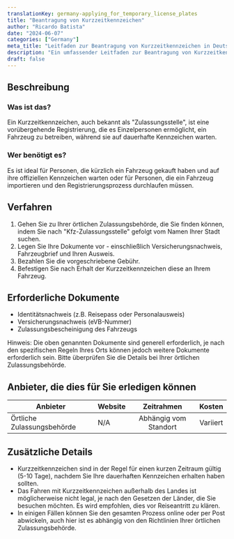 ```yaml
---
translationKey: germany-applying_for_temporary_license_plates
title: "Beantragung von Kurzzeitkennzeichen"
author: "Ricardo Batista"
date: "2024-06-07"
categories: ["Germany"]
meta_title: "Leitfaden zur Beantragung von Kurzzeitkennzeichen in Deutschland"
description: "Ein umfassender Leitfaden zur Beantragung von Kurzzeitkennzeichen in Deutschland"
draft: false
---
```


## Beschreibung
### Was ist das?
Ein Kurzzeitkennzeichen, auch bekannt als "Zulassungsstelle", ist eine vorübergehende Registrierung, die es Einzelpersonen ermöglicht, ein Fahrzeug zu betreiben, während sie auf dauerhafte Kennzeichen warten.

### Wer benötigt es?
Es ist ideal für Personen, die kürzlich ein Fahrzeug gekauft haben und auf ihre offiziellen Kennzeichen warten oder für Personen, die ein Fahrzeug importieren und den Registrierungsprozess durchlaufen müssen.

## Verfahren
1. Gehen Sie zu Ihrer örtlichen Zulassungsbehörde, die Sie finden können, indem Sie nach "Kfz-Zulassungsstelle" gefolgt vom Namen Ihrer Stadt suchen.
2. Legen Sie Ihre Dokumente vor - einschließlich Versicherungsnachweis, Fahrzeugbrief und Ihren Ausweis.
3. Bezahlen Sie die vorgeschriebene Gebühr.
4. Befestigen Sie nach Erhalt der Kurzzeitkennzeichen diese an Ihrem Fahrzeug.

## Erforderliche Dokumente
- Identitätsnachweis (z.B. Reisepass oder Personalausweis)
- Versicherungsnachweis (eVB-Nummer)
- Zulassungsbescheinigung des Fahrzeugs

Hinweis: Die oben genannten Dokumente sind generell erforderlich, je nach den spezifischen Regeln Ihres Orts können jedoch weitere Dokumente erforderlich sein. Bitte überprüfen Sie die Details bei Ihrer örtlichen Zulassungsbehörde.

## Anbieter, die dies für Sie erledigen können

| Anbieter        |     Website     |     Zeitrahmen    |       Kosten      |
| --------------- | --------------- |  :-------------: | :-------------: |
| Örtliche Zulassungsbehörde      |  N/A       |      Abhängig vom Standort      |        Variiert       |

## Zusätzliche Details
- Kurzzeitkennzeichen sind in der Regel für einen kurzen Zeitraum gültig (5-10 Tage), nachdem Sie Ihre dauerhaften Kennzeichen erhalten haben sollten.
- Das Fahren mit Kurzzeitkennzeichen außerhalb des Landes ist möglicherweise nicht legal, je nach den Gesetzen der Länder, die Sie besuchen möchten. Es wird empfohlen, dies vor Reiseantritt zu klären.
- In einigen Fällen können Sie den gesamten Prozess online oder per Post abwickeln, auch hier ist es abhängig von den Richtlinien Ihrer örtlichen Zulassungsbehörde.
